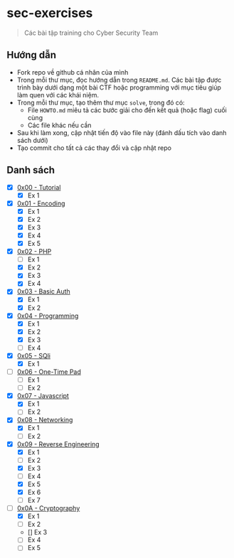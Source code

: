 # sec-exercises

> Các bài tập training cho Cyber Security Team

## Hướng dẫn

- Fork repo về github cá nhân của mình
- Trong mỗi thư mục, đọc hướng dẫn trong `README.md`. Các bài tập được trình bày dưới dạng một bài CTF hoặc programming với mục tiêu giúp làm quen với các khái niệm.
- Trong mỗi thư mục, tạo thêm thư mục `solve`, trong đó có:
  - File `HOWTO.md` miêu tả các bước giải cho đến kết quả (hoặc flag) cuối cùng
  - Các file khác nếu cần
- Sau khi làm xong, cập nhật tiến độ vào file này (đánh dấu tích vào danh sách dưới)
- Tạo commit cho tất cả các thay đổi và cập nhật repo

## Danh sách

- [x] [0x00 - Tutorial](0x00)
  - [x] Ex 1
- [x] [0x01 - Encoding](0x01)
  - [x] Ex 1
  - [x] Ex 2
  - [x] Ex 3
  - [x] Ex 4
  - [x] Ex 5
- [x] [0x02 - PHP](0x02)
  - [ ] Ex 1
  - [x] Ex 2
  - [x] Ex 3
  - [x] Ex 4
- [x] [0x03 - Basic Auth](0x03)
  - [x] Ex 1
  - [x] Ex 2
- [x] [0x04 - Programming](0x04)
  - [x] Ex 1
  - [x] Ex 2
  - [x] Ex 3
  - [ ] Ex 4
- [x] [0x05 - SQli](0x05)
  - [x] Ex 1
- [ ] [0x06 - One-Time Pad](0x06)
  - [ ] Ex 1
  - [ ] Ex 2
- [x] [0x07 - Javascript](0x07)
  - [x] Ex 1
  - [ ] Ex 2
- [x] [0x08 - Networking](0x08)
  - [x] Ex 1
  - [ ] Ex 2
- [x] [0x09 - Reverse Engineering](0x09)
  - [x] Ex 1
  - [ ] Ex 2
  - [x] Ex 3
  - [ ] Ex 4
  - [x] Ex 5
  - [x] Ex 6
  - [ ] Ex 7
- [ ] [0x0A - Cryptography](0x0A)
  - [x] Ex 1
  - [ ] Ex 2
  - [] Ex 3
  - [ ] Ex 4
  - [ ] Ex 5
